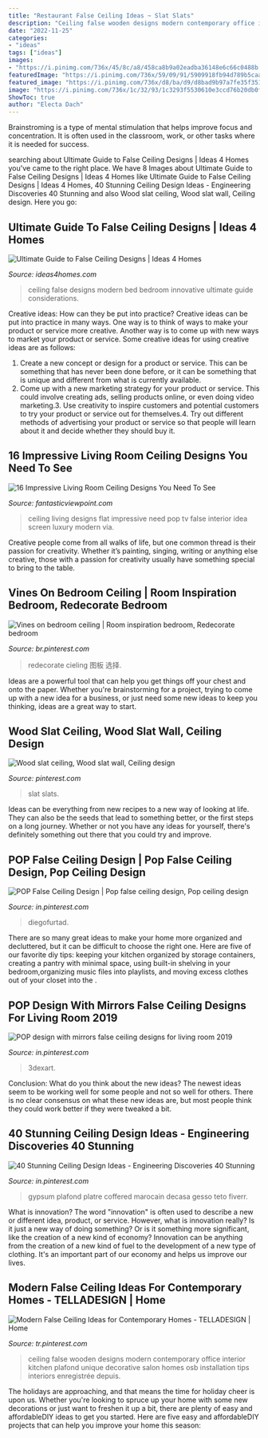 ```yaml
---
title: "Restaurant False Ceiling Ideas ~ Slat Slats"
description: "Ceiling false wooden designs modern contemporary office interior kitchen plafond unique decorative salon homes osb installation tips interiors enregistrée depuis"
date: "2022-11-25"
categories:
- "ideas"
tags: ["ideas"]
images:
- "https://i.pinimg.com/736x/45/8c/a8/458ca8b9a02eadba36148e6c66c0488b.jpg"
featuredImage: "https://i.pinimg.com/736x/59/09/91/5909918fb94d789b5caa7bbd2047521d.jpg"
featured_image: "https://i.pinimg.com/736x/d8/ba/d9/d8bad9b97a7fe35f351fd2acc8b77a89.jpg"
image: "https://i.pinimg.com/736x/1c/32/93/1c3293f5530610e3ccd76b20db0f3ea1--wood-slat-wall-wood-slats.jpg"
ShowToc: true
author: "Electa Dach"
---
```



Brainstroming is a type of mental stimulation that helps improve focus and concentration. It is often used in the classroom, work, or other tasks where it is needed for success.

	

		
searching about Ultimate Guide to False Ceiling Designs | Ideas 4 Homes you've came to the right place. We have 8 Images about Ultimate Guide to False Ceiling Designs | Ideas 4 Homes like Ultimate Guide to False Ceiling Designs | Ideas 4 Homes, 40 Stunning Ceiling Design Ideas - Engineering Discoveries 40 Stunning and also Wood slat ceiling, Wood slat wall, Ceiling design. Here you go:
		
    
## Ultimate Guide To False Ceiling Designs | Ideas 4 Homes

<img loading=lazy src="http://www.ideas4homes.com/wp-content/uploads/2015/09/Innovative-False-Ceiling-Designs-for-Modern-Bedroom-with-Oak-Bed-and-White-Bedding-near-Teak-Desk-1024x757.jpg" onerror="this.onerror=null;this.src='https://tse3.mm.bing.net/th?id=OIP.hmFhgoZpbzYo8Nf4gZE9egHaFe&amp;pid=15.1';" alt="Ultimate Guide to False Ceiling Designs | Ideas 4 Homes">

_Source: ideas4homes.com_

>ceiling false designs modern bed bedroom innovative ultimate guide considerations. 

	

Creative ideas: How can they be put into practice?
Creative ideas can be put into practice in many ways. One way is to think of ways to make your product or service more creative. Another way is to come up with new ways to market your product or service. Some creative ideas for using creative ideas are as follows:
1. Create a new concept or design for a product or service. This can be something that has never been done before, or it can be something that is unique and different from what is currently available.
2. Come up with a new marketing strategy for your product or service. This could involve creating ads, selling products online, or even doing video marketing.3. Use creativity to inspire customers and potential customers to try your product or service out for themselves.4. Try out different methods of advertising your product or service so that people will learn about it and decide whether they should buy it.

    
## 16 Impressive Living Room Ceiling Designs You Need To See

<img loading=lazy src="http://www.fantasticviewpoint.com/wp-content/uploads/2015/01/luxury-POP-false-ceiling-design-ideas-for-living-room-interior-with-flat-screen-TV-idea-634x475.jpg" onerror="this.onerror=null;this.src='https://tse4.mm.bing.net/th?id=OIP.IMA3dTb4XWAb7zYyvK-KBgHaFj&amp;pid=15.1';" alt="16 Impressive Living Room Ceiling Designs You Need To See">

_Source: fantasticviewpoint.com_

>ceiling living designs flat impressive need pop tv false interior idea screen luxury modern via. 

	

Creative people come from all walks of life, but one common thread is their passion for creativity. Whether it’s painting, singing, writing or anything else creative, those with a passion for creativity usually have something special to bring to the table.

    
## Vines On Bedroom Ceiling | Room Inspiration Bedroom, Redecorate Bedroom

<img loading=lazy src="https://i.pinimg.com/736x/59/09/91/5909918fb94d789b5caa7bbd2047521d.jpg" onerror="this.onerror=null;this.src='https://tse4.mm.bing.net/th?id=OIP.yZOOgBnmpA9dwSgdKhfEVQHaJ3&amp;pid=15.1';" alt="Vines on bedroom ceiling | Room inspiration bedroom, Redecorate bedroom">

_Source: br.pinterest.com_

>redecorate cieling 图板 选择. 

	

Ideas are a powerful tool that can help you get things off your chest and onto the paper. Whether you're brainstorming for a project, trying to come up with a new idea for a business, or just need some new ideas to keep you thinking, ideas are a great way to start.

    
## Wood Slat Ceiling, Wood Slat Wall, Ceiling Design

<img loading=lazy src="https://i.pinimg.com/736x/1c/32/93/1c3293f5530610e3ccd76b20db0f3ea1--wood-slat-wall-wood-slats.jpg" onerror="this.onerror=null;this.src='https://tse2.mm.bing.net/th?id=OIP.iG7ZW-44sZ3oCh9hjZIKHgHaJ3&amp;pid=15.1';" alt="Wood slat ceiling, Wood slat wall, Ceiling design">

_Source: pinterest.com_

>slat slats. 

	

Ideas can be everything from new recipes to a new way of looking at life. They can also be the seeds that lead to something better, or the first steps on a long journey. Whether or not you have any ideas for yourself, there's definitely something out there that you could try and improve.

    
## POP False Ceiling Design | Pop False Ceiling Design, Pop Ceiling Design

<img loading=lazy src="https://i.pinimg.com/736x/d8/ba/d9/d8bad9b97a7fe35f351fd2acc8b77a89.jpg" onerror="this.onerror=null;this.src='https://tse3.mm.bing.net/th?id=OIP.KTQDOKo5qBTyFqE6Es6zggHaLH&amp;pid=15.1';" alt="POP False Ceiling Design | Pop false ceiling design, Pop ceiling design">

_Source: in.pinterest.com_

>diegofurtad. 

	

There are so many great ideas to make your home more organized and decluttered, but it can be difficult to choose the right one. Here are five of our favorite diy tips: keeping your kitchen organized by storage containers, creating a pantry with minimal space, using built-in shelving in your bedroom,organizing music files into playlists, and moving excess clothes out of your closet into the .

    
## POP Design With Mirrors False Ceiling Designs For Living Room 2019

<img loading=lazy src="https://i.pinimg.com/736x/f3/3e/73/f33e7318ad06eb0a091c2e4421e3355c.jpg" onerror="this.onerror=null;this.src='https://tse1.mm.bing.net/th?id=OIP.8TEAKE0OmlwK79gGY0rcAgAAAA&amp;pid=15.1';" alt="POP design with mirrors false ceiling designs for living room 2019">

_Source: in.pinterest.com_

>3dexart. 

	

Conclusion: What do you think about the new ideas?
The newest ideas seem to be working well for some people and not so well for others. There is no clear consensus on what these new ideas are, but most people think they could work better if they were tweaked a bit.

    
## 40 Stunning Ceiling Design Ideas - Engineering Discoveries 40 Stunning

<img loading=lazy src="https://i.pinimg.com/736x/45/8c/a8/458ca8b9a02eadba36148e6c66c0488b.jpg" onerror="this.onerror=null;this.src='https://tse2.mm.bing.net/th?id=OIP.INtD_sJQSnIjUNWSrmTB6QHaJ4&amp;pid=15.1';" alt="40 Stunning Ceiling Design Ideas - Engineering Discoveries 40 Stunning">

_Source: in.pinterest.com_

>gypsum plafond platre coffered marocain decasa gesso teto fiverr. 

	

What is innovation?
The word "innovation" is often used to describe a new or different idea, product, or service. However, what is innovation really? Is it just a new way of doing something? Or is it something more significant, like the creation of a new kind of economy?
Innovation can be anything from the creation of a new kind of fuel to the development of a new type of clothing. It's an important part of our economy and helps us improve our lives.

    
## Modern False Ceiling Ideas For Contemporary Homes - TELLADESIGN | Home

<img loading=lazy src="https://i.pinimg.com/736x/08/2a/4d/082a4dfb877ab7cbc8ab322460500be0.jpg" onerror="this.onerror=null;this.src='https://tse3.mm.bing.net/th?id=OIP.CCpN-4d6t8vIqzIkYFAL4AHaJ4&amp;pid=15.1';" alt="Modern False Ceiling Ideas for Contemporary Homes - TELLADESIGN | Home">

_Source: tr.pinterest.com_

>ceiling false wooden designs modern contemporary office interior kitchen plafond unique decorative salon homes osb installation tips interiors enregistrée depuis. 

	

The holidays are approaching, and that means the time for holiday cheer is upon us. Whether you're looking to spruce up your home with some new decorations or just want to freshen it up a bit, there are plenty of easy and affordableDIY ideas to get you started. Here are five easy and affordableDIY projects that can help you improve your home this season: 

